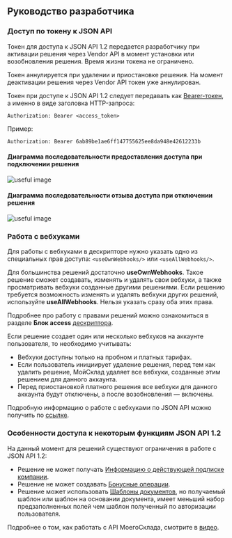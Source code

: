## Руководство разработчика 

### Доступ по токену к JSON API 

Токен для доступа к JSON API 1.2 передается разработчику при активации решения через Vendor API в момент установки или 
возобновления решения. Время жизни токена не ограничено. 

Токен аннулируется при удалении и приостановке решения. На момент деактивации решения через Vendor API токен уже аннулирован.

Токен при доступе к JSON API 1.2 следует передавать как [Bearer-токен](https://dev.moysklad.ru/doc/api/remap/1.2/#mojsklad-json-api-obschie-swedeniq-autentifikaciq),
 а именно в виде заголовка HTTP-запроса:
 
 ```text
Authorization: Bearer <access_token>
 ```

Пример:

```text
Authorization: Bearer 6ab89be1ae6ff147755625ee8da948e42612233b
```

#### Диаграмма последовательности предоставления доступа при подключении решения

![useful image](diag_install.png)

#### Диаграмма последовательности отзыва доступа при отключении решения

![useful image](diag_uninstall.png)


### Работа с вебхуками

Для работы с вебхуками в дескрипторе нужно указать одно из специальных прав доступа: `<useOwnWebhooks/>` или `<useAllWebhooks/>`.

Для большинства решений достаточно **useOwnWebhooks**. Такое решение сможет создавать, изменять и удалять свои вебхуки, а также просматривать вебхуки созданные другими решениями.
Если решению требуется возможность изменять и удалять вебхуки других решений, используйте **useAllWebhooks**. 
Нельзя указать сразу оба этих права. 

Подробнее про работу с правами решений можно ознакомиться в разделе **Блок access** [дескриптора](#deskriptor-resheniq).

Если решение создает один или несколько вебхуков на аккаунте пользователя, то необходимо учитывать:

- Вебхуки доступны только на пробном и платных тарифах.
- Если пользователь инициирует удаление решения, перед тем как удалить решение, МойСклад удаляет все вебхуки, созданные этим решением для данного аккаунта.
- Перед приостановкой платного решения все вебхуки для данного аккаунта будут отключены, а после возобновления — включены. 

Подробную информацию о работе с вебхуками по JSON API можно получить по [ссылке](https://dev.moysklad.ru/doc/api/remap/1.2/dictionaries/#suschnosti-vebhuki). 

### Особенности доступа к некоторым функциям JSON API 1.2

На данный момент для решений существуют ограничения в работе с JSON API 1.2:

* Решение не может получать [Информацию о действующей подписке компании](https://dev.moysklad.ru/doc/api/remap/1.2/dictionaries/#suschnosti-podpiska-kompanii).
* Решение не может создавать [Бонусные операции](https://dev.moysklad.ru/doc/api/remap/1.2/dictionaries/#suschnosti-bonusnaq-operaciq).
* Решение может использовать [Шаблоны документов](https://dev.moysklad.ru/doc/api/remap/1.2/documents/#dokumenty-obschie-swedeniq-shablony-dokumentow), но получаемый шаблон или шаблон на основании документа, имеет меньший набор предзаполненных полей чем шаблон полученный по авторизации пользователя.

Подробнее о том, как работать с API МоегоСклада, смотрите в [видео](https://www.youtube.com/watch?v=eQWNADSRSWA).
